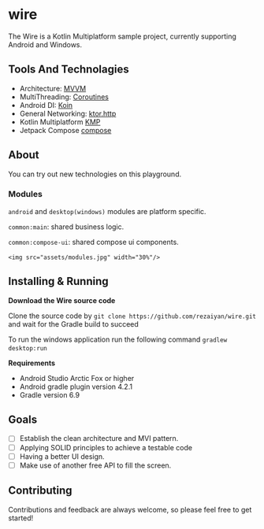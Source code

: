 # wire
The Wire is a Kotlin Multiplatform sample project, currently supporting Android and Windows.

## Tools And Technolagies
* Architecture: [MVVM](http://hannesdorfmann.com/android/model-view-intent)
* MultiThreading: [Coroutines](https://kotlinlang.org/docs/reference/coroutines/coroutines-guide.html)
* Android DI: [Koin](https://insert-koin.io/)
* General Networking: [ktor.http](https://ktor.io/clients/http-client/engines.html)
* Kotlin Multiplatform [KMP](https://kotlinlang.org/docs/reference/multiplatform.html)
* Jetpack Compose [compose](https://developer.android.com/jetpack/compose)

## About
  You can try out new technologies on this playground.

### Modules
   `android` and `desktop(windows)` modules are platform specific.
   
   `common:main`: shared business logic.
   
   `common:compose-ui`: shared compose ui components.
   
    <img src="assets/modules.jpg" width="30%"/>
## Installing & Running

  **Download the Wire source code** 
 
  Clone the source code by `git clone https://github.com/rezaiyan/wire.git` and wait for the Gradle build to succeed
  
  To run the windows application run the following command `gradlew desktop:run`
  
  **Requirements**
  
* Android Studio Arctic Fox or higher
* Android gradle plugin version 4.2.1
* Gradle version 6.9

## Goals
- [ ] Establish the clean architecture and MVI pattern.
- [ ] Applying SOLID principles to achieve a testable code
- [ ] Having a better UI design.
- [ ] Make use of another free API to fill the screen.

## Contributing
Contributions and feedback are always welcome, so please feel free to get started!
